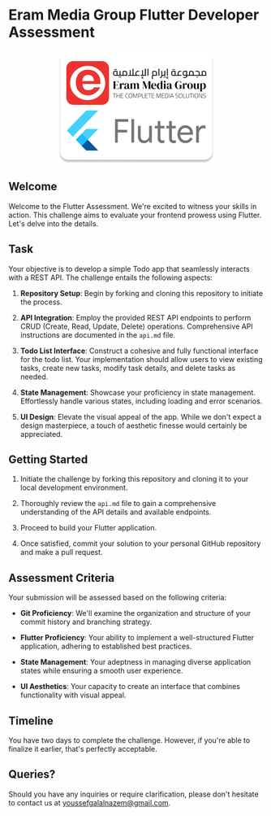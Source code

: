 # Eram Media Group Flutter Developer Assessment

<div align="center">
    <img src="./logo.png" />
</div>

## Welcome

Welcome to the Flutter Assessment. We're excited to witness your skills in action. This challenge aims to evaluate your frontend prowess using Flutter. Let's delve into the details.

## Task

Your objective is to develop a simple Todo app that seamlessly interacts with a REST API. The challenge entails the following aspects:

1. **Repository Setup**: Begin by forking and cloning this repository to initiate the process.

2. **API Integration**: Employ the provided REST API endpoints to perform CRUD (Create, Read, Update, Delete) operations. Comprehensive API instructions are documented in the `api.md` file.

3. **Todo List Interface**: Construct a cohesive and fully functional interface for the todo list. Your implementation should allow users to view existing tasks, create new tasks, modify task details, and delete tasks as needed.

4. **State Management**: Showcase your proficiency in state management. Effortlessly handle various states, including loading and error scenarios.

5. **UI Design**: Elevate the visual appeal of the app. While we don't expect a design masterpiece, a touch of aesthetic finesse would certainly be appreciated.

## Getting Started

1. Initiate the challenge by forking this repository and cloning it to your local development environment.

2. Thoroughly review the `api.md` file to gain a comprehensive understanding of the API details and available endpoints.

3. Proceed to build your Flutter application.

4. Once satisfied, commit your solution to your personal GitHub repository and make a pull request.

## Assessment Criteria

Your submission will be assessed based on the following criteria:

- **Git Proficiency**: We'll examine the organization and structure of your commit history and branching strategy.

- **Flutter Proficiency**: Your ability to implement a well-structured Flutter application, adhering to established best practices.

- **State Management**: Your adeptness in managing diverse application states while ensuring a smooth user experience.

- **UI Aesthetics**: Your capacity to create an interface that combines functionality with visual appeal.

## Timeline

You have two days to complete the challenge. However, if you're able to finalize it earlier, that's perfectly acceptable.

## Queries?

Should you have any inquiries or require clarification, please don't hesitate to contact us at youssefgalalnazem@gmail.com.
